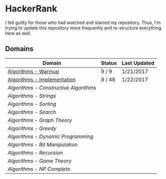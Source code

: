 # HackerRank

I felt guilty for those who had watched and starred my repository. Thus, I'm trying to update this repository more frequently and re-structure everything here as well.

## Domains
|Domain|Status|Last Updated|
|---|---|---|
|[Algorithms - Warmup](domains/algorithms/warmup/README.md)|9 / 9|1/21/2017|
|[Algorithms - Implementation](domains/algorithms/implementation/README.md)|9 / 48|1/22/2017|
|*Algorithms - Constructive Algorithms*|||
|*Algorithms - Strings*|||
|*Algorithms - Sorting*|||
|*Algorithms - Search*|||
|*Algorithms - Graph Theory*|||
|*Algorithms - Greedy*|||
|*Algorithms - Dynamic Programming*|||
|*Algorithms - Bit Manipulation*|||
|*Algorithms - Recursion*|||
|*Algorithms - Game Theory*|||
|*Algorithms - NP Complete*|||